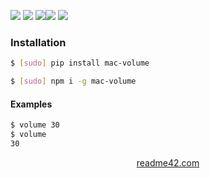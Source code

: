<!--
https://readme42.com
-->



[![](https://img.shields.io/badge/OS-Unix-blue.svg?longCache=True)]()
[![](https://img.shields.io/pypi/v/mac-volume.svg?maxAge=3600)](https://pypi.org/project/mac-volume/)
[![](https://img.shields.io/npm/v/mac-volume.svg?maxAge=3600)](https://www.npmjs.com/package/mac-volume)[![](https://img.shields.io/badge/License-Unlicense-blue.svg?longCache=True)](https://unlicense.org/)
[![](https://github.com/andrewp-as-is/mac-volume/workflows/tests42/badge.svg)](https://github.com/andrewp-as-is/mac-volume/actions)

### Installation
```bash
$ [sudo] pip install mac-volume
```

```bash
$ [sudo] npm i -g mac-volume
```

#### Examples
```bash
$ volume 30
$ volume
30
```

<p align="center">
    <a href="https://readme42.com/">readme42.com</a>
</p>